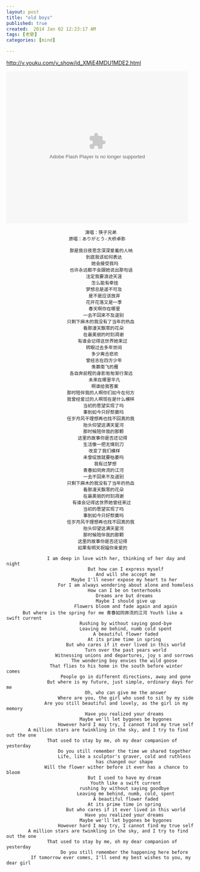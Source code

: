 ```yaml
---
layout: post
title: "old boys"
published: true
created:  2014 Jan 02 12:23:17 AM
tags: [老歌]
categories: [mind]

---
```


<http://v.youku.com/v_show/id_XMjE4MDU1MDE2.html>

<embed src="http://player.youku.com/player.php/sid/XMjE4MDU1MDE2/v.swf"
allowFullScreen="true" quality="high" width="480" height="400" align="middle"
allowScriptAccess="always" type="application/x-shockwave-flash"></embed>


                                 演唱：筷子兄弟
                           原唱：ありがとう-大桥卓弥
 
                        　　那是我日夜思念深深爱着的人呐        
                              　　到底我该如何表达                    
                                　　她会接受我吗                        
                        　　也许永远都不会跟她说出那句话        
                              　　注定我要浪迹天涯                    
                                　　怎么能有牵挂                        
                              　　梦想总是遥不可及                    
                               　　是不是应该放弃                      
                              　　花开花落又是一季                    
                               　　春天啊你在哪里                      
                             　　一去不回来不及道别                  
                       　　只剩下麻木的我没有了当年的热血      
                             　　看那漫天飘零的花朵                  
                             　　在最美丽的时刻凋谢                  
                           　　有谁会记得这世界她来过              
                              　　转眼过去多年世间                    
                                　　多少离合悲欢                        
                              　　曾经志在四方少年                    
                                　　羡慕南飞的雁                        
                        　　各自奔前程的身影匆匆渐行渐远        
                               　　未来在哪里平凡                      
                                　　啊谁给我答案                        
                       　　那时陪伴我的人啊你们如今在何方      
                       　　我曾经爱过的人啊现在是什么模样      
                             　　当初的愿望实现了吗                  
                             　　事到如今只好祭奠吗                  
                       　　任岁月风干理想再也找不回真的我      
                             　　抬头仰望这满天星河                  
                             　　那时候陪伴我的那颗                  
                           　　这里的故事你是否还记得              
                             　　生活像一把无情刻刀                  
                               　　改变了我们模样                      
                             　　未曾绽放就要枯萎吗                  
                                 　　我有过梦想                          
                             　　青春如同奔流的江河                  
                             　　一去不回来不及道别                  
                       　　只剩下麻木的我没有了当年的热血      
                             　　看那漫天飘零的花朵                  
                             　　在最美丽的时刻凋谢                  
                         　　有谁会记得这世界她曾经来过          
                             　　当初的愿望实现了吗                  
                             　　事到如今只好祭奠吗                  
                       　　任岁月风干理想再也找不回真的我      
                             　　抬头仰望这满天星河                  
                             　　那时候陪伴我的那颗                  
                           　　这里的故事你是否还记得              
                           　　如果有明天祝福你亲爱的              

                   I am deep in love with her, thinking of her day and night
                                  But how can I express myself
                                     And will she accept me
                            Maybe I'll never expose my heart to her
                       For I am always wondering about alone and homeless
                                  How can I be on tenterhooks
                                     Dreams are but dreams
                                     Maybe I should give up
                             Flowers bloom and fade again and again
          But where is the spring for me 青春如同奔流的江河 Youth like a swift current
                               Rushing by without saying good-bye
                               Leaving me behind, numb cold spent
                                    A beautiful flower faded
                                  At its prime time in spring
                          But who cares if it ever lived in this world
                                 Turn over the past years world
                      Witnessing unions and departures, joy s and sorrows
                            The wondering boy envies the wild goose
                    That flies to his home in the south before winter comes
                        People go in different directions, away and gone
                   But where is my future, just simple, ordinary days for me
                                 Oh, who can give me the answer
                       Where are you, the girl who used to sit by my side
                  Are you still beautiful and lovely, as the girl in my memory
                                 Have you realized your dreams
                               Maybe we'll let bygones be bygones
                       However hard I may try, I cannot find my true self
            A million stars are twinkling in the sky, and I try to find out the one
                   That used to stay by me, oh my dear companion of yesterday
                       Do you still remember the time we shared together
                       Life, like a sculptor's graver, cold and ruthless
                                     has changed our shape
                  Will the flower wither before it ever has a chance to bloom
                                  But I used to have my dream
                                   Youth like a swift current
                               rushing by without saying goodbye
                              Leaving me behind, numb, cold, spent
                                    A beautiful flower faded
                                  At its prime time in spring
                          But who cares if it ever lived in this world
                                 Have you realized your dreams
                               Maybe we'll let bygones be bygones
                       However hard I may try, I cannot find my true self
            A million stars are twinkling in the sky, and I try to find out the one
                   That used to stay by me, oh my dear companion of yesterday
                        Do you still remember the happening here before
             If tomorrow ever comes, I'll send my best wishes to you, my dear girl


